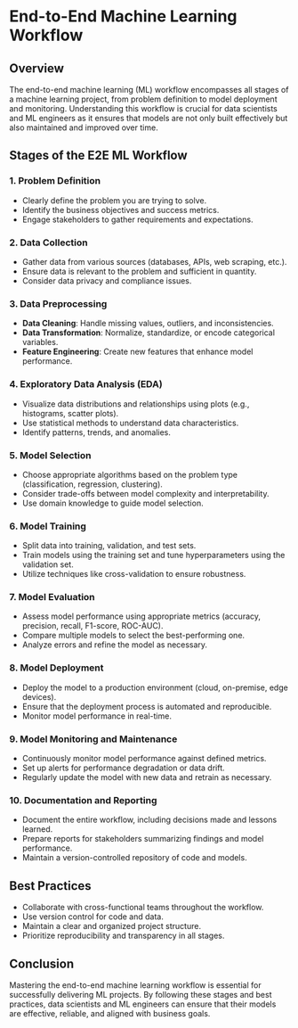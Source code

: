 # End-to-End Machine Learning Workflow

## Overview
The end-to-end machine learning (ML) workflow encompasses all stages of a machine learning project, from problem definition to model deployment and monitoring. Understanding this workflow is crucial for data scientists and ML engineers as it ensures that models are not only built effectively but also maintained and improved over time.

## Stages of the E2E ML Workflow

### 1. Problem Definition
- Clearly define the problem you are trying to solve.
- Identify the business objectives and success metrics.
- Engage stakeholders to gather requirements and expectations.

### 2. Data Collection
- Gather data from various sources (databases, APIs, web scraping, etc.).
- Ensure data is relevant to the problem and sufficient in quantity.
- Consider data privacy and compliance issues.

### 3. Data Preprocessing
- **Data Cleaning**: Handle missing values, outliers, and inconsistencies.
- **Data Transformation**: Normalize, standardize, or encode categorical variables.
- **Feature Engineering**: Create new features that enhance model performance.

### 4. Exploratory Data Analysis (EDA)
- Visualize data distributions and relationships using plots (e.g., histograms, scatter plots).
- Use statistical methods to understand data characteristics.
- Identify patterns, trends, and anomalies.

### 5. Model Selection
- Choose appropriate algorithms based on the problem type (classification, regression, clustering).
- Consider trade-offs between model complexity and interpretability.
- Use domain knowledge to guide model selection.

### 6. Model Training
- Split data into training, validation, and test sets.
- Train models using the training set and tune hyperparameters using the validation set.
- Utilize techniques like cross-validation to ensure robustness.

### 7. Model Evaluation
- Assess model performance using appropriate metrics (accuracy, precision, recall, F1-score, ROC-AUC).
- Compare multiple models to select the best-performing one.
- Analyze errors and refine the model as necessary.

### 8. Model Deployment
- Deploy the model to a production environment (cloud, on-premise, edge devices).
- Ensure that the deployment process is automated and reproducible.
- Monitor model performance in real-time.

### 9. Model Monitoring and Maintenance
- Continuously monitor model performance against defined metrics.
- Set up alerts for performance degradation or data drift.
- Regularly update the model with new data and retrain as necessary.

### 10. Documentation and Reporting
- Document the entire workflow, including decisions made and lessons learned.
- Prepare reports for stakeholders summarizing findings and model performance.
- Maintain a version-controlled repository of code and models.

## Best Practices
- Collaborate with cross-functional teams throughout the workflow.
- Use version control for code and data.
- Maintain a clear and organized project structure.
- Prioritize reproducibility and transparency in all stages.

## Conclusion
Mastering the end-to-end machine learning workflow is essential for successfully delivering ML projects. By following these stages and best practices, data scientists and ML engineers can ensure that their models are effective, reliable, and aligned with business goals.